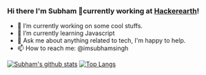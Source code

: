 ### Hi there I'm Subham 👋currently working at [Hackerearth](https://hackerearth.com/)!

- 🔭 I’m currently working on some cool stuffs.
- 🌱 I’m currently learning Javascript
- 💬 Ask me about anything related to tech, I'm happy to help.
- 📫 How to reach me: @imsubhamsingh

[![Subham's github stats](https://github-readme-stats.vercel.app/api?username=imsubhamsingh&show_icons=true&theme=highcontrast)](https://github.com/imsubhamsingh/github-readme-stats)
[![Top Langs](https://github-readme-stats.vercel.app/api/top-langs/?username=imsubhamsingh)](https://github.com/imsubhamsingh/github-readme-stats)
